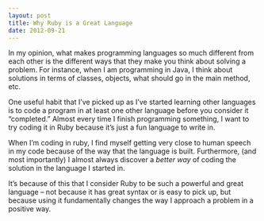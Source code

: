 ```yaml
---
layout: post
title: Why Ruby is a Great Language
date: 2012-09-21
---
```


In my opinion, what makes programming languages so much different from each other is the different ways that they make you think about solving a problem. For instance, when I am programming in Java, I think about solutions in terms of classes, objects, what should go in the main method, etc.

One useful habit that I’ve picked up as I’ve started learning other languages is to code a program in at least one other language before you consider it “completed.” Almost every time I finish programming something, I want to try coding it in Ruby because it’s just a fun language to write in.

When I’m coding in ruby, I find myself getting very close to human speech in my code because of the way that the language is built. Furthermore, (and most importantly) I almost always discover a *better way* of coding the solution in the language I started in.

It’s because of this that I consider Ruby to be such a powerful and great language – not because it has great syntax or is easy to pick up, but because using it fundamentally changes the way I approach a problem in a positive way.

